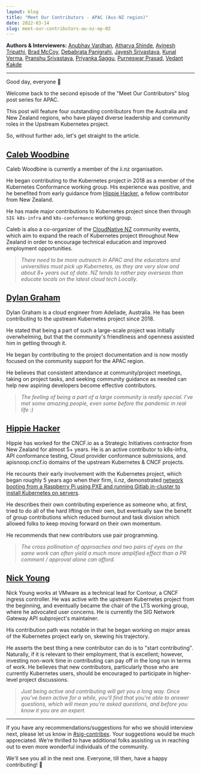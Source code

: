 ```yaml
---
layout: blog
title: "Meet Our Contributors - APAC (Aus-NZ region)"
date: 2022-03-14
slug: meet-our-contributors-au-nz-ep-02
---
```


**Authors & Interviewers:** [Anubhav Vardhan](https://github.com/anubha-v-ardhan), [Atharva Shinde](https://github.com/Atharva-Shinde), [Avinesh Tripathi](https://github.com/AvineshTripathi), [Brad McCoy](https://github.com/bradmccoydev), [Debabrata Panigrahi](https://github.com/Debanitrkl), [Jayesh Srivastava](https://github.com/jayesh-srivastava), [Kunal Verma](https://github.com/verma-kunal), [Pranshu Srivastava](https://github.com/PranshuSrivastava), [Priyanka Saggu](https://github.com/Priyankasaggu11929), [Purneswar Prasad](https://github.com/PurneswarPrasad), [Vedant Kakde](https://github.com/vedant-kakde)

---

Good day, everyone 👋

Welcome back to the second episode of the "Meet Our Contributors" blog post series for APAC.

This post will feature four outstanding contributors from the Australia and New Zealand regions, who have played diverse leadership and community roles in the Upstream Kubernetes project.

So, without further ado, let's get straight to the article.

## [Caleb Woodbine](https://github.com/BobyMCbobs)

Caleb Woodbine is currently a member of the ii.nz organisation.

He began contributing to the Kubernetes project in 2018 as a member of the Kubernetes Conformance working group. His experience was positive, and he benefited from early guidance from [Hippie Hacker](https://github.com/hh), a fellow contributor from New Zealand.

He has made major contributions to Kubernetes project since then through `SIG k8s-infra` and `k8s-conformance` working group.

Caleb is also a co-organizer of the [CloudNative NZ](https://www.meetup.com/cloudnative-nz/) community events, which aim to expand the reach of Kubernetes project throughout New Zealand in order to encourage technical education and improved employment opportunities.

> _There need to be more outreach in APAC and the educators and universities must pick up Kubernetes, as they are very slow and about 8+ years out of date. NZ tends to rather pay overseas than educate locals on the latest cloud tech Locally._

## [Dylan Graham](https://github.com/DylanGraham)

Dylan Graham is a cloud engineer from Adeliade, Australia. He has been contributing to the upstream Kubernetes project since 2018.

He stated that being a part of such a large-scale project was initially overwhelming, but that the community's friendliness and openness assisted him in getting through it.

He began by contributing to the project documentation and is now mostly focused on the community support for the APAC region.

He believes that consistent attendance at community/project meetings, taking on project tasks, and seeking community guidance as needed can help new aspiring developers become effective contributors.

> _The feeling of being a part of a large community is really special. I've met some amazing people, even some before the pandemic in real life :)_

## [Hippie Hacker](https://github.com/hh)

Hippie has worked for the CNCF.io as a Strategic Initiatives contractor from New Zealand for almost 5+ years. He is an active contributor to k8s-infra, API conformance testing, Cloud provider conformance submissions, and apisnoop.cncf.io domains of the upstream Kubernetes & CNCF projects.

He recounts their early involvement with the Kubernetes project, which began roughly 5 years ago when their firm, ii.nz, demonstrated [network booting from a Raspberry Pi using PXE and running Gitlab in-cluster to install Kubernetes on servers](https://ii.nz/post/bringing-the-cloud-to-your-community/).

He describes their own contributing experience as someone who, at first, tried to do all of the hard lifting on their own, but eventually saw the benefit of group contributions which reduced burnout and task division which allowed folks to keep moving forward on their own momentum.

He recommends that new contributors use pair programming.

> _The cross pollination of approaches and two pairs of eyes on the same work can often yield a much more amplified effect than a PR comment / approval alone can afford._

## [Nick Young](https://github.com/youngnick)

Nick Young works at VMware as a technical lead for Contour, a CNCF ingress controller. He was active with the upstream Kubernetes project from the beginning, and eventually became the chair of the LTS working group, where he advocated user concerns. He is currently the SIG Network Gateway API subproject's maintainer.

His contribution path was notable in that he began working on major areas of the Kubernetes project early on, skewing his trajectory.

He asserts the best thing a new contributor can do is to "start contributing". Naturally, if it is relevant to their employment, that is excellent; however, investing non-work time in contributing can pay off in the long run in terms of work. He believes that new contributors, particularly those who are currently Kubernetes users, should be encouraged to participate in higher-level project discussions. 

> _Just being active and contributing will get you a long way. Once you've been active for a while, you'll find that you're able to answer questions, which will mean you're asked questions, and before you know it you are an expert._

---

If you have any recommendations/suggestions for who we should interview next, please let us know in [#sig-contribex](https://kubernetes.slack.com/messages/sig-contribex). Your suggestions would be much appreciated. We're thrilled to have additional folks assisting us in reaching out to even more wonderful individuals of the community.


We'll see you all in the next one. Everyone, till then, have a happy contributing! 👋


